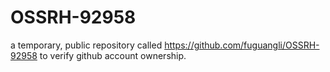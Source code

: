 # OSSRH-92958
a temporary, public repository called https://github.com/fuguangli/OSSRH-92958 to verify github account ownership.
